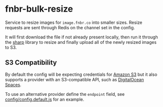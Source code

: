# fnbr-bulk-resize

Service to resize images for `image.fnbr.co` into smaller sizes. Resize requests are sent through Redis on the channel set in the config.  

It will first download the file if not already present locally, then run it through the [sharp](https://npm.im/sharp) library to resize and finally upload all of the newly resized images to S3.

## S3 Compatibility

By default the config will be expecting credentials for [Amazon S3](https://aws.amazon.com/s3/) but it also supports a provider with an S3-compatible API, such as [DigitalOcean Spaces](https://docs.digitalocean.com/products/spaces/).  

To use an alternative provider define the `endpoint` field, see [config/config.default.js](https://github.com/fnbrco/fnbr-bulk-resize/blob/master/config/config.default.js#L32-L33) for an example.  
